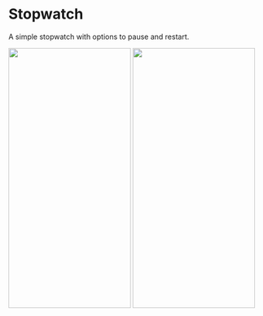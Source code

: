 # Stopwatch
A simple stopwatch with options to pause and restart.
<p>
<img src="https://github.com/siddheshkothadi/Stopwatch/blob/master/screenshots/Screenshot_2020-02-22-20-44-27-98_1d6682e413e3e4642414647351799991.png" height="512" width="240"/>
  
  
<img src="https://github.com/siddheshkothadi/Stopwatch/blob/master/screenshots/Screenshot_2020-02-22-20-44-34-11_1d6682e413e3e4642414647351799991.png" height="512" width="240"/>
</p>
